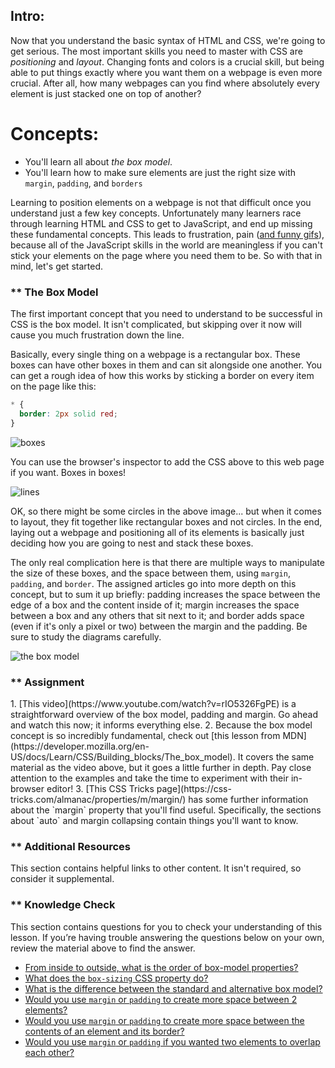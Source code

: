 ## Intro:


Now that you understand the basic syntax of HTML and CSS, we're going to get serious. The most important skills you need to master with CSS are _positioning_ and _layout_. Changing fonts and colors is a crucial skill, but being able to put things exactly where you want them on a webpage is even more crucial. After all, how many webpages can you find where absolutely every element is just stacked one on top of another?

# Concepts:

- You'll learn all about _the box model_.
- You'll learn how to make sure elements are just the right size with `margin`, `padding`, and `borders`

Learning to position elements on a webpage is not that difficult once you understand just a few key concepts. Unfortunately many learners race through learning HTML and CSS to get to JavaScript, and end up missing these fundamental concepts. This leads to frustration, pain ([and funny gifs](https://giphy.com/gifs/css-13FrpeVH09Zrb2)), because all of the JavaScript skills in the world are meaningless if you can't stick your elements on the page where you need them to be. So with that in mind, let's get started.

### ** The Box Model

The first important concept that you need to understand to be successful in CSS is the box model. It isn't complicated, but skipping over it now will cause you much frustration down the line.

Basically, every single thing on a webpage is a rectangular box. These boxes can have other boxes in them and can sit alongside one another. You can get a rough idea of how this works by sticking a border on every item on the page like this:

```css
* {
  border: 2px solid red;
}
```

![boxes](https://cdn.statically.io/gh/TheOdinProject/curriculum/main/foundations/html_css/the-box-model/imgs/boxes.png)

You can use the browser's inspector to add the CSS above to this web page if you want. Boxes in boxes!

![lines](https://cdn.statically.io/gh/TheOdinProject/curriculum/main/foundations/html_css/the-box-model/imgs/odin-lined.png)

OK, so there might be some circles in the above image... but when it comes to layout, they fit together like rectangular boxes and not circles. In the end, laying out a webpage and positioning all of its elements is basically just deciding how you are going to nest and stack these boxes.

The only real complication here is that there are multiple ways to manipulate the size of these boxes, and the space between them, using `margin`, `padding`, and `border`. The assigned articles go into more depth on this concept, but to sum it up briefly: padding increases the space between the edge of a box and the content inside of it; margin increases the space between a box and any others that sit next to it; and border adds space (even if it's only a pixel or two) between the margin and the padding. Be sure to study the diagrams carefully.

![the box model](https://cdn.statically.io/gh/TheOdinProject/curriculum/main/foundations/html_css/the-box-model/imgs/box-model.png)

### ** Assignment

<div class="lesson-content__panel" markdown="1">
1. [This video](https://www.youtube.com/watch?v=rIO5326FgPE) is a straightforward overview of the box model, padding and margin. Go ahead and watch this now; it informs everything else.
2. Because the box model concept is so incredibly fundamental, check out [this lesson from MDN](https://developer.mozilla.org/en-US/docs/Learn/CSS/Building_blocks/The_box_model). It covers the same material as the video above, but it goes a little further in depth. Pay close attention to the examples and take the time to experiment with their in-browser editor!
3. [This CSS Tricks page](https://css-tricks.com/almanac/properties/m/margin/) has some further information about the `margin` property that you'll find useful. Specifically, the sections about `auto` and margin collapsing contain things you'll want to know.
</div>

### ** Additional Resources
This section contains helpful links to other content. It isn't required, so consider it supplemental.

### ** Knowledge Check
This section contains questions for you to check your understanding of this lesson. If you’re having trouble answering the questions below on your own, review the material above to find the answer.

- <a class='knowledge-check-link' href='#the-box-model'>From inside to outside, what is the order of box-model properties?</a>
- <a class='knowledge-check-link' href='https://developer.mozilla.org/en-US/docs/Learn/CSS/Building_blocks/The_box_model#the_alternative_css_box_model'>What does the `box-sizing` CSS property do?</a>
- <a class='knowledge-check-link' href='https://developer.mozilla.org/en-US/docs/Learn/CSS/Building_blocks/The_box_model#the_alternative_css_box_model'>What is the difference between the standard and alternative box model?</a>
- <a class='knowledge-check-link' href='https://developer.mozilla.org/en-US/docs/Learn/CSS/Building_blocks/The_box_model#margins_padding_and_borders'>Would you use `margin` or `padding` to create more space between 2 elements?</a>
- <a class='knowledge-check-link' href='https://developer.mozilla.org/en-US/docs/Learn/CSS/Building_blocks/The_box_model#margins_padding_and_borders'>Would you use `margin` or `padding` to create more space between the contents of an element and its border?</a>
- <a class='knowledge-check-link' href='https://developer.mozilla.org/en-US/docs/Learn/CSS/Building_blocks/The_box_model#margins_padding_and_borders'>Would you use `margin` or `padding` if you wanted two elements to overlap each other?</a>
